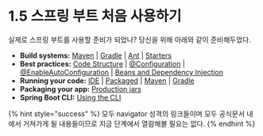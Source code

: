 # 1.5 스프링 부트 처음 사용하기

실제로 스프링 부트를 사용할 준비가 되었나? 당신을 위해 아래와 같이 준비해두었다.

* **Build systems:** [Maven](https://docs.spring.io/spring-boot/docs/current/reference/htmlsingle/#using-boot-maven) \| [Gradle](https://docs.spring.io/spring-boot/docs/current/reference/htmlsingle/#using-boot-gradle) \| [Ant](https://docs.spring.io/spring-boot/docs/current/reference/htmlsingle/#using-boot-ant) \| [Starters](https://docs.spring.io/spring-boot/docs/current/reference/htmlsingle/#using-boot-starter)
* **Best practices:** [Code Structure](https://docs.spring.io/spring-boot/docs/current/reference/htmlsingle/#using-boot-structuring-your-code) \| [@Configuration](https://docs.spring.io/spring-boot/docs/current/reference/htmlsingle/#using-boot-configuration-classes) \| [@EnableAutoConfiguration](https://docs.spring.io/spring-boot/docs/current/reference/htmlsingle/#using-boot-auto-configuration) \| [Beans and Dependency Injection](https://docs.spring.io/spring-boot/docs/current/reference/htmlsingle/#using-boot-spring-beans-and-dependency-injection)
* **Running your code:** [IDE](https://docs.spring.io/spring-boot/docs/current/reference/htmlsingle/#using-boot-running-from-an-ide) \| [Packaged](https://docs.spring.io/spring-boot/docs/current/reference/htmlsingle/#using-boot-running-as-a-packaged-application) \| [Maven](https://docs.spring.io/spring-boot/docs/current/reference/htmlsingle/#using-boot-running-with-the-maven-plugin) \| [Gradle](https://docs.spring.io/spring-boot/docs/current/reference/htmlsingle/#using-boot-running-with-the-gradle-plugin)
* **Packaging your app:** [Production jars](https://docs.spring.io/spring-boot/docs/current/reference/htmlsingle/#using-boot-packaging-for-production)
* **Spring Boot CLI:** [Using the CLI](https://docs.spring.io/spring-boot/docs/current/reference/htmlsingle/#cli)

{% hint style="success" %}
모두 navigator 성격의 링크들이며 모두 공식문서 내에서 거쳐가게 될 내용들이므로 지금 단계에서 열람해볼 필요는 없다.
{% endhint %}

